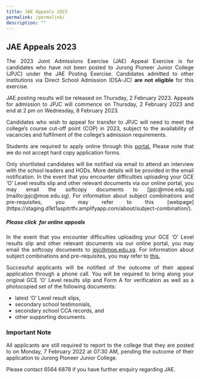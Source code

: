 ```yaml
---
title: JAE Appeals 2023
permalink: /permalink/
description: ""
---
```

<div align=justify>
<h2>JAE Appeals 2023</h2>
	


<p>The 2023 Joint Admissions Exercise (JAE) Appeal Exercise is for candidates who have not been posted to Jurong Pioneer Junior College (JPJC) under the JAE Posting Exercise. Candidates admitted to other institutions via Direct School Admission (DSA-JC) <b> are not eligible</b> for this exercise.</p>

<p>JAE posting results will be released on Thursday, 2 February 2023. Appeals for admission to JPJC will commence on Thursday, 2 February 2023 and end at 2 pm on Wednesday, 8 February 2023.</p>
	
<p>Candidates who wish to appeal for transfer to JPJC will need to meet the college’s course cut-off point (COP) in 2023, subject to the availability of vacancies and fulfilment of the college’s admission requirements.</p>

<p>	Students are required to apply online through this <a href="http://jae.jpjc.edu.sg/">portal.</a> Please note that we do not accept hard copy application forms.</p>


<p>Only shortlisted candidates will be notified via email to attend an interview with the school leaders and HODs. More details will be provided in the email notification. In the event that you encounter difficulties uploading your GCE ‘O’ Level results slip and other relevant documents via our online portal, you may email the softcopy documents to [jpjc@moe.edu.sg](mailto:jpjc@moe.edu.sg). For information about subject combinations and pre-requisites, you may refer to this [webpage](https://staging.d1kt1aspitrtfv.amplifyapp.com/about/subject-combination/).


<h5>Please click  for online appeals</h5>




<p>In the event that you encounter difficulties uploading your GCE ‘O’ Level results slip and other relevant documents via our online portal, you may email the softcopy documents to <a href="jpjc@moe.edu.sg">jpjc@moe.edu.sg</a>. For information about subject combinations and pre-requisites, you may refer to <a href="https://www.jpjc.moe.edu.sg/about/subject-combination">this.</a></p>

<p>Successful applicants will be notified of the outcome of their appeal application through a phone call. You will be required to bring along your original GCE ‘O’ Level results slip and Form A for verification as well as a photocopied set of the following documents:</p>
<ul><li>latest ‘O’ Level result slips,</li>
<li>secondary school testimonials,</li>
<li>secondary school CCA records, and</li>
<li>other supporting documents.</li></ul>

<h3>Important Note</h3>
<p>All applicants are still required to report to the college that they are posted to on Monday, 7 February 2022 at 07:30 AM, pending the outcome of their application to Jurong Pioneer Junior College.</p>

<p>Please contact 6564 6878 if you have further enquiry regarding JAE.</p></div>